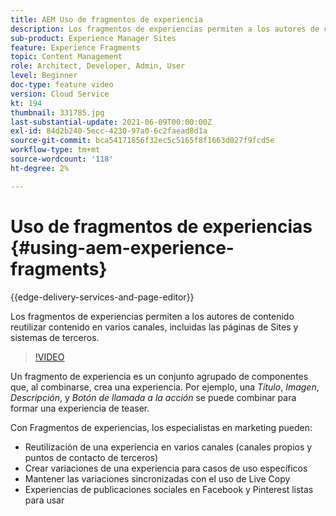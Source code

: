 ```yaml
---
title: AEM Uso de fragmentos de experiencia
description: Los fragmentos de experiencias permiten a los autores de contenido reutilizar contenido en varios canales, incluidas las páginas de Sites y sistemas de terceros.
sub-product: Experience Manager Sites
feature: Experience Fragments
topic: Content Management
role: Architect, Developer, Admin, User
level: Beginner
doc-type: feature video
version: Cloud Service
kt: 194
thumbnail: 331785.jpg
last-substantial-update: 2021-06-09T00:00:00Z
exl-id: 84d2b240-5ecc-4230-97a0-6c2faead8d1a
source-git-commit: bca54171856f32ec5c5165f8f1663d027f9fcd5e
workflow-type: tm+mt
source-wordcount: '118'
ht-degree: 2%

---
```


# Uso de fragmentos de experiencias {#using-aem-experience-fragments}

{{edge-delivery-services-and-page-editor}}

Los fragmentos de experiencias permiten a los autores de contenido reutilizar contenido en varios canales, incluidas las páginas de Sites y sistemas de terceros.

>[!VIDEO](https://video.tv.adobe.com/v/331785?quality=12&learn=on)

Un fragmento de experiencia es un conjunto agrupado de componentes que, al combinarse, crea una experiencia. Por ejemplo, una *Título*, *Imagen*, *Descripción*, y *Botón de llamada a la acción* se puede combinar para formar una experiencia de teaser.

Con Fragmentos de experiencias, los especialistas en marketing pueden:

* Reutilización de una experiencia en varios canales (canales propios y puntos de contacto de terceros)
* Crear variaciones de una experiencia para casos de uso específicos
* Mantener las variaciones sincronizadas con el uso de Live Copy
* Experiencias de publicaciones sociales en Facebook y Pinterest listas para usar
